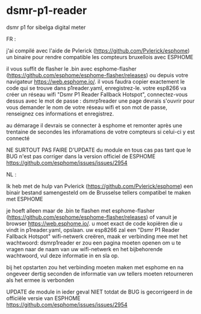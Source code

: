 # dsmr-p1-reader
dsmr p1 for sibelga digital meter

FR :

j'ai compilé avec l'aide de Pvlerick (https://github.com/Pvlerick/esphome) un binaire pour rendre compatible les compteurs bruxellois avec ESPHOME

il vous suffit de flasher le .bin avec esphome-flasher (https://github.com/esphome/esphome-flasher/releases) ou depuis votre navigateur https://web.esphome.io/.
il vous faudra copier exactement le code qui se trouve dans p1reader.yaml, enregistrez-le.
votre esp8266 va créer un réseau wifi "Dsmr P1 Reader Fallback Hotspot", connectez-vous dessus avec le mot de passe : dsmrp1reader
une page devrais s'ouvrir pour vous demander le nom de votre réseau wifi et son mot de passe, renseignez ces informations et enregistrez.

au démarage il devrais se connecter à esphome et remonter après une trentaine de secondes les inforamations de votre compteurs si celui-ci y est connecté


NE SURTOUT PAS FAIRE D'UPDATE du module en tous cas pas tant que le BUG n'est pas corriger dans la version officiel de ESPHOME
https://github.com/esphome/issues/issues/2954


NL : 

Ik heb met de hulp van Pvlerick (https://github.com/Pvlerick/esphome) een binair bestand samengesteld om de Brusselse tellers compatibel te maken met ESPHOME

je hoeft alleen maar de .bin te flashen met esphome-flasher (https://github.com/esphome/esphome-flasher/releases) of vanuit je browser https://web.esphome.io/.
u moet exact de code kopiëren die u vindt in p1reader.yaml, opslaan.
uw esp8266 zal een "Dsmr P1 Reader Fallback Hotspot" wifi-netwerk creëren, maak er verbinding mee met het wachtwoord: dsmrp1reader
er zou een pagina moeten openen om u te vragen naar de naam van uw wifi-netwerk en het bijbehorende wachtwoord, vul deze informatie in en sla op.

bij het opstarten zou het verbinding moeten maken met esphome en na ongeveer dertig seconden de informatie van uw tellers moeten retourneren als het ermee is verbonden


UPDATE de module in ieder geval NIET totdat de BUG is gecorrigeerd in de officiële versie van ESPHOME
https://github.com/esphome/issues/issues/2954
